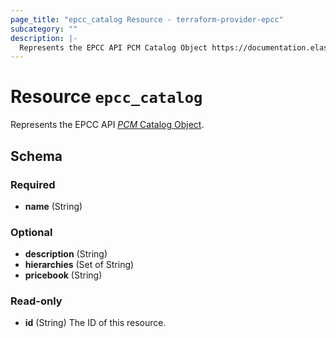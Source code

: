 ```yaml
---
page_title: "epcc_catalog Resource - terraform-provider-epcc"
subcategory: ""
description: |-
  Represents the EPCC API PCM Catalog Object https://documentation.elasticpath.com/commerce-cloud/docs/api/pcm/catalogs/index.html#the-catalog-object.
---
```


# Resource `epcc_catalog`

Represents the EPCC API [*PCM* Catalog Object](https://documentation.elasticpath.com/commerce-cloud/docs/api/pcm/catalogs/index.html#the-catalog-object).



## Schema

### Required

- **name** (String)

### Optional

- **description** (String)
- **hierarchies** (Set of String)
- **pricebook** (String)

### Read-only

- **id** (String) The ID of this resource.


